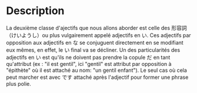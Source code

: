 <!-- TITLE: Les adjectifs en い -->
<!-- SUBTITLE: A quick summary of Adjectif I -->

# Description
La deuxième classe d'ajectifs que nous allons aborder est celle des 形容詞（けいようし）ou plus vulgairement appelé adjectifs en い. Ces adjectifs par opposition aux adjectifs en な se conjuguent directement en se modifiant eux mêmes, en effet, le い final va se décliner. Un des particularités des adjectifs en い est qu'ils ne doivent pas prendre la copule だ en tant qu'attribut (ex : "il est gentil", ici "gentil" est attribut par opposition à "épithète" où il est attaché au nom: "un gentil enfant"). Le seul cas où cela peut marcher est avec です attaché après l'adjectif pour former une phrase plus polie.